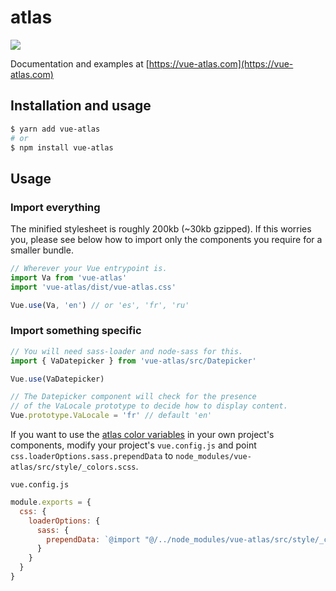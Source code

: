 # atlas

![](https://img.shields.io/npm/v/vue-atlas.svg?colorA=57D9A3&colorB=666666)

Documentation and examples at [https://vue-atlas.com](https://vue-atlas.com)

## Installation and usage

```bash
$ yarn add vue-atlas
# or
$ npm install vue-atlas
```

## Usage

### Import everything

The minified stylesheet is roughly 200kb (~30kb gzipped). If this worries you, please see below how to import
only the components you require for a smaller bundle.

```javascript
// Wherever your Vue entrypoint is.
import Va from 'vue-atlas'
import 'vue-atlas/dist/vue-atlas.css'

Vue.use(Va, 'en') // or 'es', 'fr', 'ru'
```

### Import something specific

```javascript
// You will need sass-loader and node-sass for this.
import { VaDatepicker } from 'vue-atlas/src/Datepicker'

Vue.use(VaDatepicker)

// The Datepicker component will check for the presence
// of the VaLocale prototype to decide how to display content.
Vue.prototype.VaLocale = 'fr' // default 'en'
```

If you want to use the [atlas color variables](https://github.com/nvms/vue-atlas/blob/master/src/style/_colors.scss)
in your own project's components, modify your project's `vue.config.js` and point
`css.loaderOptions.sass.prependData` to `node_modules/vue-atlas/src/style/_colors.scss`.

`vue.config.js`

```javascript
module.exports = {
  css: {
    loaderOptions: {
      sass: {
        prependData: `@import "@/../node_modules/vue-atlas/src/style/_colors.scss";`
      }
    }
  }
}
```
